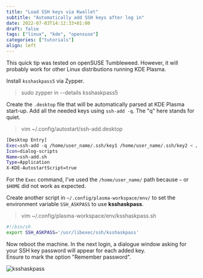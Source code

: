 ```yaml
---
title: "Load SSH keys via Kwallet"
subtitle: "Automatically add SSH keys after log in"
date: 2022-07-03T14:12:33+01:00
draft: false
tags: ["linux", "kde", "opensuse"]
categories: ["tutorials"]
align: left
---
```


This quick tip was tested on openSUSE Tumbleweed. However, it will probably work for other Linux distributions running KDE Plasma.

Install `ksshaskpass5` via Zypper.
> sudo zypper in \-\-details ksshaskpass5

Create the `.desktop` file that will be automatically parsed at KDE Plasma start-up. Add all the needed keys using `ssh-add -q`. The "q" here stands for quiet.
> vim ~/.config/autostart/ssh-add.desktop

```bash
[Desktop Entry]
Exec=ssh-add -q /home/user_name/.ssh/key1 /home/user_name/.ssh/key2 < /dev/null
Icon=dialog-scripts
Name=ssh-add.sh
Type=Application
X-KDE-AutostartScript=true
```
For the `Exec` command, I've used the `/home/user_name/` path because `~` or `$HOME` did not work as expected.

Create another script in `~/.config/plasma-workspace/env/` to set the environment variable `SSH_ASKPASS` to use **ksshaskpass**.
> vim ~/.config/plasma-workspace/env/ksshaskpass.sh

```bash
#!/bin/sh
export SSH_ASKPASS='/usr/libexec/ssh/ksshaskpass'
```

Now reboot the machine. In the next login, a dialogue window asking for your SSH key password will appear for each added key.  
Ensure to mark the option "Remember password".  

![ksshaskpass](/img/load-ssh-keys-kwallet/ksshaskpass.png)